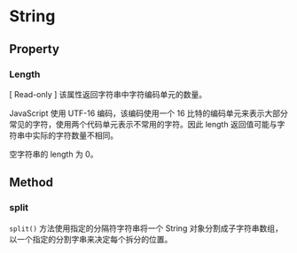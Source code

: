 # String

## Property

### Length

[ Read-only ]
该属性返回字符串中字符编码单元的数量。

JavaScript 使用 UTF-16 编码，该编码使用一个 16 比特的编码单元来表示大部分常见的字符，使用两个代码单元表示不常用的字符。因此 length 返回值可能与字符串中实际的字符数量不相同。

空字符串的 length 为 0。

## Method

### split

`split()` 方法使用指定的分隔符字符串将一个 String 对象分割成子字符串数组，以一个指定的分割字串来决定每个拆分的位置。

